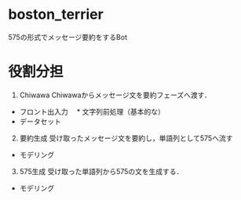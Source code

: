 # boston_terrier

575の形式でメッセージ要約をするBot

# 役割分担

1. Chiwawa
Chiwawaからメッセージ文を要約フェーズへ渡す．
  * フロント出入力
　* 文字列前処理（基本的な）
  * データセット
2. 要約生成
受け取ったメッセージ文を要約し，単語列として575へ流す
  * モデリング
3. 575生成
受け取った単語列から575の文を生成する．
  * モデリング
